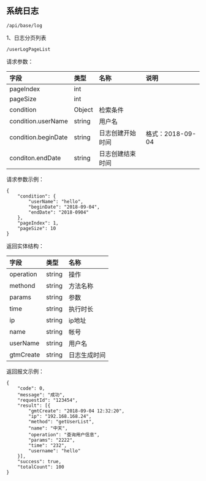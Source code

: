 ## 系统日志

```
/api/base/log
```

1、日志分页列表

```
/userLogPageList
```

请求参数：

| 字段 | 类型 | 名称 | 说明 |
| :--- | :--- | :--- | :--- |
| pageIndex | int |  |  |
| pageSize | int |  |  |
| condition | Object | 检索条件 |  |
| condition.userName | string | 用户名 |  |
| condition.beginDate | string | 日志创建开始时间 | 格式：2018-09-04 |
| conditon.endDate | string | 日志创建结束时间 |  |

请求参数示例：

```
{
    "condition": {
        "userName": "hello",
        "beginDate": "2018-09-04",
        "endDate": "2018-0904"
    },
    "pageIndex": 1,
    "pageSize": 10
}
```

返回实体结构：

| 字段 | 类型 | 名称 |
| :--- | :--- | :--- |
| operation | string | 操作 |
| methond | string | 方法名称 |
| params | string | 参数 |
| time | string | 执行时长 |
| ip | string | ip地址 |
| name | string | 帐号 |
| userName | string | 用户名 |
| gtmCreate | string | 日志生成时间 |

返回报文示例：

```
{
    "code": 0,
    "message": "成功",
    "requestId": "123454",
    "result": [{
        "gmtCreate": "2018-09-04 12:32:20",
        "ip": "192.168.168.24",
        "method": "getUserList",
        "name": "中天",
        "operation": "查询用户信息",
        "params": "2222",
        "time": "232",
        "username": "hello"
    }],
    "success": true,
    "totalCount": 100
}
```




